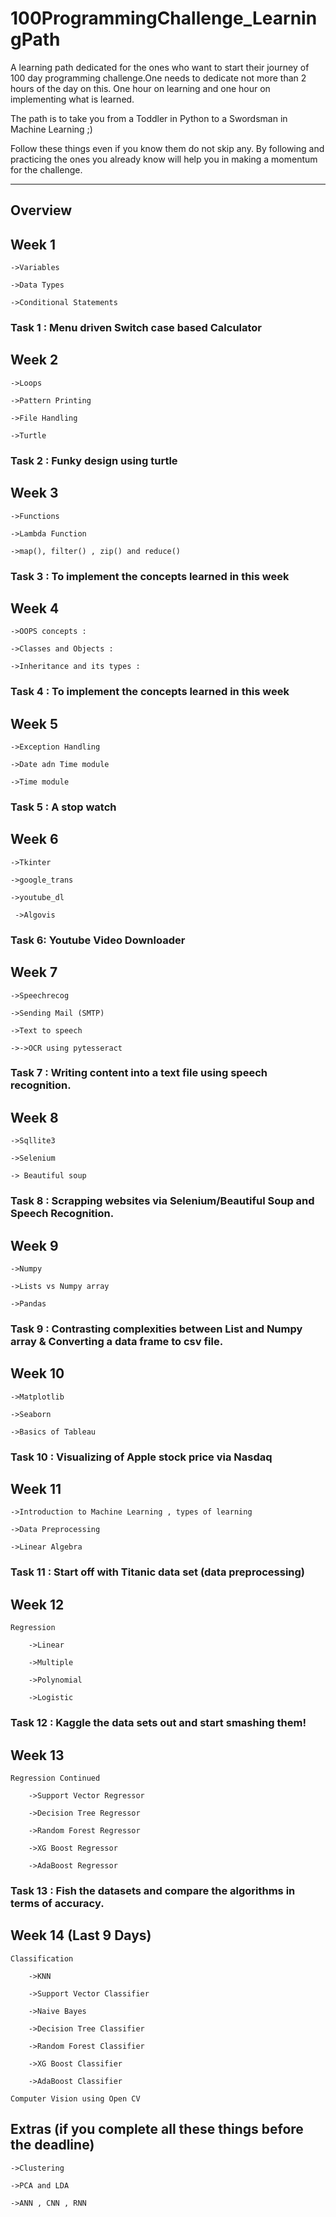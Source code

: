 # 100ProgrammingChallenge_LearningPath

A learning path dedicated for the ones who want to start their journey of 100 day programming challenge.One needs to dedicate not more than 2 hours of the day on this. 
One hour on learning and one hour on implementing what is learned. 

The path is to take you from a Toddler in Python to a Swordsman in Machine Learning ;)

Follow these things even if you know them do not skip any. By following and practicing the ones you already know will help you in making a momentum for the challenge.

------------------------------------------------------------------------------------------------------------------------

## Overview ##

## Week 1

    ->Variables 

    ->Data Types 

    ->Conditional Statements 

### Task 1 : Menu driven Switch case based Calculator

## Week 2

    ->Loops 

    ->Pattern Printing 

    ->File Handling 

    ->Turtle 

### Task 2 : Funky design using turtle

## Week 3

    ->Functions 

    ->Lambda Function 

    ->map(), filter() , zip() and reduce() 

### Task 3 : To implement the concepts learned in this week 

## Week 4

    ->OOPS concepts :

    ->Classes and Objects :

    ->Inheritance and its types :

### Task 4 : To implement the concepts learned in this week

## Week 5

    ->Exception Handling 

    ->Date adn Time module 

    ->Time module 

### Task 5 : A stop watch

## Week 6

    ->Tkinter 

    ->google_trans 

    ->youtube_dl 
    
     ->Algovis

### Task 6: Youtube Video Downloader

## Week 7

    ->Speechrecog 

    ->Sending Mail (SMTP) 

    ->Text to speech 

    ->->OCR using pytesseract 

### Task 7 : Writing content into a text file using speech recognition.

## Week 8 

    ->Sqllite3 

    ->Selenium  
    
    -> Beautiful soup

### Task 8 : Scrapping websites via Selenium/Beautiful Soup and Speech Recognition.

## Week 9 

    ->Numpy 
        
    ->Lists vs Numpy array
        
    ->Pandas
        
### Task 9 : Contrasting complexities between List and Numpy array & Converting a data frame to csv file.

## Week 10

    ->Matplotlib 
        
    ->Seaborn 
        
    ->Basics of Tableau
        
### Task 10 : Visualizing of Apple stock price via Nasdaq

## Week 11

    ->Introduction to Machine Learning , types of learning 
        
    ->Data Preprocessing
        
    ->Linear Algebra
        
### Task 11 : Start off with Titanic data set (data preprocessing)

## Week 12

    Regression 
    
        ->Linear
        
        ->Multiple 
        
        ->Polynomial
        
        ->Logistic
        
### Task 12 : Kaggle the data sets out and start smashing them!

## Week 13

    Regression Continued
    
        ->Support Vector Regressor
        
        ->Decision Tree Regressor
        
        ->Random Forest Regressor
        
        ->XG Boost Regressor
        
        ->AdaBoost Regressor
        
### Task 13 : Fish the datasets and compare the algorithms in terms of accuracy.

## Week 14 (Last 9 Days)

    Classification
    
        ->KNN
        
        ->Support Vector Classifier
        
        ->Naive Bayes
        
        ->Decision Tree Classifier
        
        ->Random Forest Classifier
        
        ->XG Boost Classifier
        
        ->AdaBoost Classifier
        
    Computer Vision using Open CV
    
## Extras (if you complete all these things before the deadline)

    ->Clustering
    
    ->PCA and LDA
    
    ->ANN , CNN , RNN
